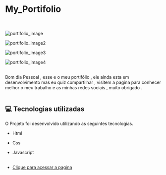 # My_Portifolio <br/><br/>


![portifolio_image](https://user-images.githubusercontent.com/66651121/135723010-4541e06f-9708-4698-af6f-5bc460f1fa37.png)

![portifolio_image2](https://user-images.githubusercontent.com/66651121/135723016-e677d30c-c96a-46ab-a396-12e7c978626c.png)

![portifolio_image3](https://user-images.githubusercontent.com/66651121/135723020-10dbdba5-9934-459c-aa85-b4b959ea161c.png)



![portifolio_image4](https://user-images.githubusercontent.com/66651121/135723024-9c966cb2-3a8d-413b-ac75-44490f81afa4.png) <br/><br/>



Bom dia Pessoal , esse e o meu portifólio , ele ainda esta em desenvolvimento mas eu quiz compartilhar , visitem a pagina para conhecer melhor o meu trabalho e as minhas redes sociais , muito obrigado . <br/><br/>



## 💻 Tecnologias utilizadas

O Projeto foi desenvolvido utilizando as seguintes tecnologias.

- Html
- Css
- Javascript <br/><br/>

- [Clique para acessar a pagina](https://welton1986.github.io/Projeto_Jogo_da_Velha/)
